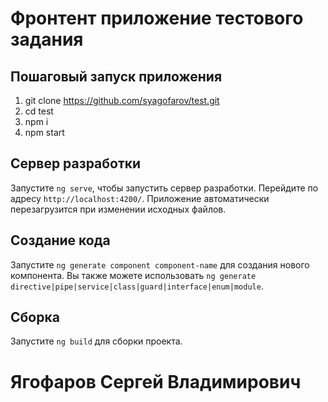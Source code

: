 # Фронтент приложение тестового задания

## Пошаговый запуск приложения
1. git clone https://github.com/syagofarov/test.git
2. cd test
3. npm i
4. npm start

## Сервер разработки

Запустите `ng serve`, чтобы запустить сервер разработки. Перейдите по адресу `http://localhost:4200/`. Приложение автоматически перезагрузится при изменении исходных файлов.

## Создание кода

Запустите `ng generate component component-name` для создания нового компонента. Вы также можете использовать `ng generate directive|pipe|service|class|guard|interface|enum|module`.

## Сборка

Запустите `ng build` для сборки проекта. 

# Ягофаров Сергей Владимирович
